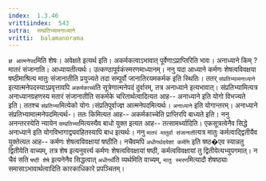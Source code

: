```yaml
---
index:  1.3.46
vrittiindex:  543
sutra:  सम्प्रतिभ्यामनाध्याने
vritti:  balamanorama 
---
```


`ज्ञ आत्मनेपद`मिति शेषः। अवेक्षते इत्यर्थ इति। अकर्मकत्वाऽभावात् पूर्वेणाऽप्राप्तिरिति भावः। अनाध्याने किम् ? मातरं संजानाति। आध्यायतीत्यर्थः। उत्कण्ठापूर्वकंस्मरणमाध्यानम्। ननु यदा आध्याने कर्मणः शेषत्वविवक्षया षष्ठीमाश्रित्य मातुः संजानातीति प्रयुज्यते तदा सम्पूर्वो जानातिरयमकर्मक इति स्थितिः। ततर् `संप्रतिभ्यामनाध्याने` इत्यात्मनेपदस्याऽप्रवृत्तावपि `अकर्मकाच्चे`ति सूत्रेणात्मनेपदं दुर्वारम्, तत्र अनाध्याने इत्यभावात्। संप्रतिभ्यामित्यत्र अनाध्यानग्रहणस्य मतारं संजानातीति सकर्मके चरितार्थत्वादित्यत आह-- अनाध्याने इति योगो विभज्यते इति। ततश्च `संप्रतिभ्या`मित्येको योगः।संप्रतिपूर्वाज्ज्ञ आत्मनेपदमित्यर्थः। `अनाध्याने` इति योगान्तरम्। अनाध्याने संप्रतिभ्यामात्मनेपदमित्यर्थ-। ततः किमित्यत आह-- अकर्मकाच्चेति प्राप्तिरपि बाध्यते इति। ननु अनन्तरस्येति न्यायेन `सम्प्रतिभ्या`मित्यस्यैव बाधो युक्त इत्यत आह-- तत्सामर्थ्यादिति। एकसूत्रत्वेनैव सिद्धे अनाध्याने इति योगविभागाद्व्यवहितस्यापि बाध इत्यर्थः। ननु `मातरं मातुर्वा संजानाती`त्यत्र मातुः कर्मत्वाद्द्वितीयैव युक्तेत्यत आह-- कर्मणः शेषत्वविवक्षायां षष्ठीति। नचैवमपि `अधीगर्थदयेशां कर्मणि` इति षष्ठ�एव स्यान्नतु द्वितीयेति वाच्यम्, तत्र शेष इत्यनुवर्त्त्य कर्मणः शेषत्वविवक्षायां षष्ठी, कर्मत्वविवक्षायां तु द्वितीयेत्यभ्युपगमात्। न चैवं सति `षष्ठी शेषे` इत्यनेनैव सिद्धत्वात् `अधीगर्थे`ति व्यर्थमिति वाच्यम्, `मातुः स्मरण`मित्यादौ शेषष्ठ्याः समासाऽभावार्थत्वादिति कारकाधिकारे प्रपञ्चितम्। 

